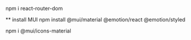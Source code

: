 npm i react-router-dom

** install MUI
npm install @mui/material @emotion/react @emotion/styled

 npm i @mui/icons-material